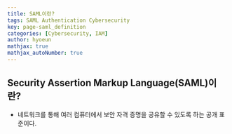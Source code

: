 ```yaml
---
title: SAML이란?
tags: SAML Authentication Cybersecurity
key: page-saml_definition
categories: [Cybersecurity, IAM]
author: hyoeun
mathjax: true
mathjax_autoNumber: true
---
```


## Security Assertion Markup Language(SAML)이란?
* 네트워크를 통해 여러 컴퓨터에서 보안 자격 증명을 공유할 수 있도록 하는 공개 표준이다.

